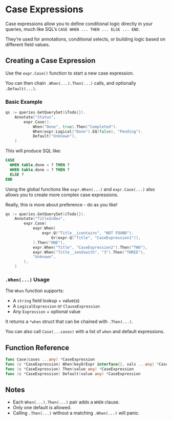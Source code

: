 # Case Expressions

Case expressions allow you to define conditional logic directly in your queries, much like SQL’s `CASE WHEN ... THEN ... ELSE ... END`.

They’re used for annotations, conditional selects, or building logic based on different field values.

## Creating a Case Expression

Use the `expr.Case()` function to start a new case expression.

You can then chain `.When(...).Then(...)` calls, and optionally `.Default(...)`.

### Basic Example

```go
qs := queries.GetQuerySet(&Todo{}).
    Annotate("Status",
        expr.Case().
            When("Done", true).Then("Completed").
            When(expr.Logical("Done").EQ(false), "Pending").
            Default("Unknown"),
    )
```

This will produce SQL like:

```sql
CASE
  WHEN table.done = ? THEN ?
  WHEN table.done = ? THEN ?
  ELSE ?
END
```

Using the global functions like `expr.When(...)` and `expr.Case(...)` also allows you to create more complex case expressions.

Really, this is more about preference - do as you like!

```go
qs := queries.GetQuerySet(&Todo{}).
    Annotate("TitleIndex",
        expr.Case(
            expr.When(
                expr.Q("Title__icontains", "NOT FOUND").
                    Or(expr.Q("Title", "CaseExpression1")),
            ).Then("ONE"),
            expr.When("Title", "CaseExpression2").Then("TWO"),
            expr.When("Title__iendswith", "3").Then("THREE"),
            "Unknown",
        ),
    )
```

### `.When(...)` Usage

The `When` function supports:

* A `string` field lookup + value(s)
* A `LogicalExpression` or `ClauseExpression`
* Any `Expression` + optional value

It returns a `*when` struct that can be chained with `.Then(...)`.

You can also call `Case(...cases)` with a list of `when` and default expressions.

## Function Reference

```go
func Case(cases ...any) *CaseExpression
func (c *CaseExpression) When(keyOrExpr interface{}, vals ...any) *CaseExpression
func (c *CaseExpression) Then(value any) *CaseExpression
func (c *CaseExpression) Default(value any) *CaseExpression
```

## Notes

* Each `When(...).Then(...)` pair adds a `WHEN` clause.
* Only one default is allowed.
* Calling `.Then(...)` without a matching `.When(...)` will panic.

